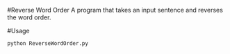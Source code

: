 #Reverse Word Order
A program that takes an input sentence and reverses the word order.

#Usage
```python
python ReverseWordOrder.py
```
